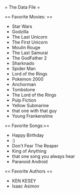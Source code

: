 = The Data File =


== Favorite Movies: ==
* Star Wars
* Godzilla
* The Last Unicorn
* The First Unicorn
* Moulin Rouge
* The Last Samurai
* The GodFather 2 
* Sharknado
* Spider Man
* Lord of the Rings
* Pokemon 2000
* Anchorman
* Tombstone
* The Lord of the Rings
* Pulp Fiction
* Yellow Submarine
* that one with that guy
* Young Frankenstine


== Favorite Songs:==
* Happy Birthday
* :)
* Don't Fear The Reaper
* King of Anything
* that one song you always hear
* Paranoid Android

== Favorite Authors ==
* KEN KESEY
* Isaac Asimov
